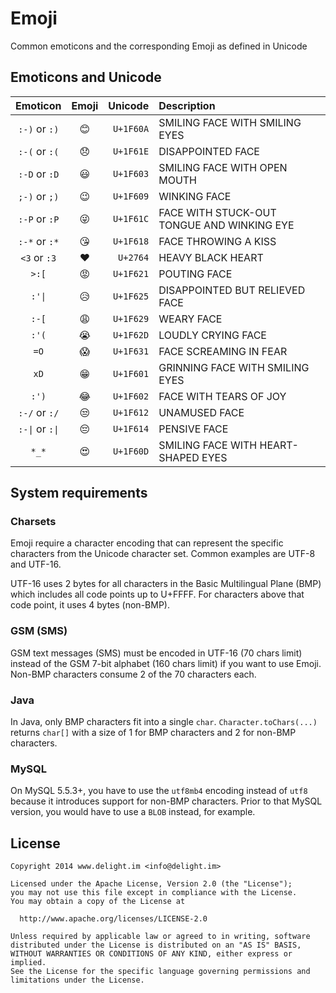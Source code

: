 # Emoji

Common emoticons and the corresponding Emoji as defined in Unicode

## Emoticons and Unicode

| Emoticon                                      | Emoji                        | Unicode   | Description                                |
| :-------------------------------------------: | :--------------------------: | --------: | :----------------------------------------- |
| `:-)` or `:)`                                 | 😊 | `U+1F60A` | SMILING FACE WITH SMILING EYES             |
| `:-(` or `:(`                                 | 😞 | `U+1F61E` | DISAPPOINTED FACE                          |
| `:-D` or `:D`                                 | 😃 | `U+1F603` | SMILING FACE WITH OPEN MOUTH               |
| `;-)` or `;)`                                 | 😉 | `U+1F609` | WINKING FACE                               |
| `:-P` or `:P`                                 | 😜 | `U+1F61C` | FACE WITH STUCK-OUT TONGUE AND WINKING EYE |
| `:-*` or `:*`                                 | 😘 | `U+1F618` | FACE THROWING A KISS                       |
| <code>&lt;3</code> or `:3`                    | ❤  | `U+2764`  | HEAVY BLACK HEART                          |
| <code>&gt;:[</code>                           | 😡 | `U+1F621` | POUTING FACE                               |
| <code>:'&#124;</code>                         | 😥 | `U+1F625` | DISAPPOINTED BUT RELIEVED FACE             |
| `:-[`                                         | 😩 | `U+1F629` | WEARY FACE                                 |
| `:'(`                                         | 😭 | `U+1F62D` | LOUDLY CRYING FACE                         |
| `=O`                                          | 😱 | `U+1F631` | FACE SCREAMING IN FEAR                     |
| `xD`                                          | 😁 | `U+1F601` | GRINNING FACE WITH SMILING EYES            |
| `:')`                                         | 😂 | `U+1F602` | FACE WITH TEARS OF JOY                     |
| `:-/` or `:/`                                 | 😒 | `U+1F612` | UNAMUSED FACE                              |
| <code>:-&#124;</code> or <code>:&#124;</code> | 😔 | `U+1F614` | PENSIVE FACE                               |
| `*_*`                                         | 😍 | `U+1F60D` | SMILING FACE WITH HEART-SHAPED EYES        |

## System requirements

### Charsets

Emoji require a character encoding that can represent the specific characters from the Unicode character set. Common examples are UTF-8 and UTF-16.

UTF-16 uses 2 bytes for all characters in the Basic Multilingual Plane (BMP) which includes all code points up to U+FFFF. For characters above that code point, it uses 4 bytes (non-BMP).

### GSM (SMS)

GSM text messages (SMS) must be encoded in UTF-16 (70 chars limit) instead of the GSM 7-bit alphabet (160 chars limit) if you want to use Emoji. Non-BMP characters consume 2 of the 70 characters each.

### Java

In Java, only BMP characters fit into a single `char`. `Character.toChars(...)` returns `char[]` with a size of 1 for BMP characters and 2 for non-BMP characters.

### MySQL

On MySQL 5.5.3+, you have to use the `utf8mb4` encoding instead of `utf8` because it introduces support for non-BMP characters. Prior to that MySQL version, you would have to use a `BLOB` instead, for example.

## License

```
Copyright 2014 www.delight.im <info@delight.im>

Licensed under the Apache License, Version 2.0 (the "License");
you may not use this file except in compliance with the License.
You may obtain a copy of the License at

  http://www.apache.org/licenses/LICENSE-2.0

Unless required by applicable law or agreed to in writing, software
distributed under the License is distributed on an "AS IS" BASIS,
WITHOUT WARRANTIES OR CONDITIONS OF ANY KIND, either express or implied.
See the License for the specific language governing permissions and
limitations under the License.
```